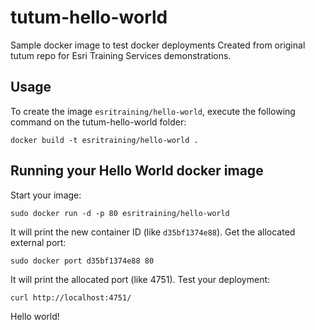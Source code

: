 tutum-hello-world
==================

Sample docker image to test docker deployments
Created from original tutum repo for Esri Training Services demonstrations.

Usage
-----

To create the image `esritraining/hello-world`, execute the following command on the tutum-hello-world folder:

	docker build -t esritraining/hello-world .


Running your Hello World docker image
-------------------------------------

Start your image:

	sudo docker run -d -p 80 esritraining/hello-world

It will print the new container ID (like `d35bf1374e88`). Get the allocated external port:

	sudo docker port d35bf1374e88 80

It will print the allocated port (like 4751). Test your deployment:

	curl http://localhost:4751/


Hello world!
